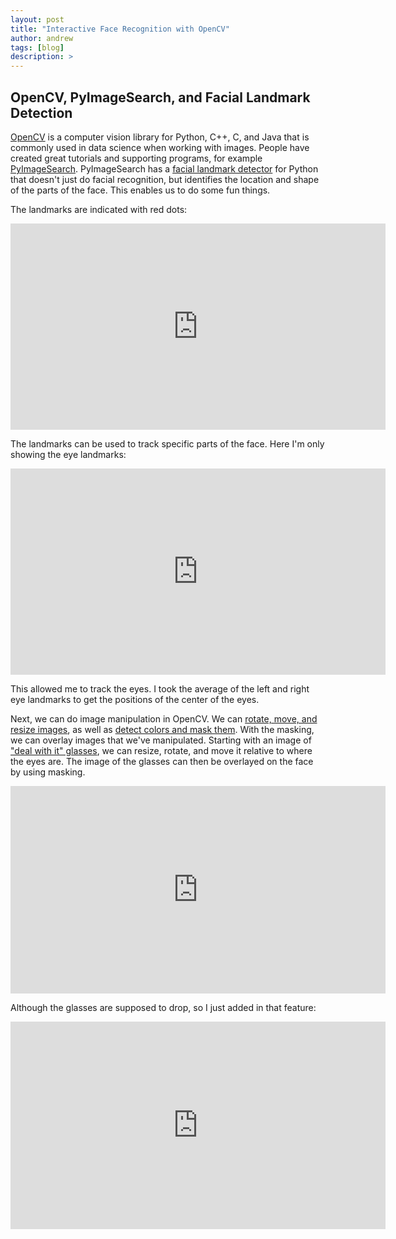 ```yaml
---
layout: post
title: "Interactive Face Recognition with OpenCV"
author: andrew
tags: [blog]
description: >
---
```



## OpenCV, PyImageSearch, and Facial Landmark Detection

[OpenCV](http://opencv.org/) is a computer vision library for Python, C++, C, and Java that is commonly used in data science when working with images.  People have created great tutorials and supporting programs, for example [PyImageSearch](http://www.pyimagesearch.com/).  PyImageSearch has a [facial landmark detector](http://www.pyimagesearch.com/2017/04/17/real-time-facial-landmark-detection-opencv-python-dlib/) for Python that doesn't just do facial recognition, but identifies the location and shape of the parts of the face.  This enables us to do some fun things.

The landmarks are indicated with red dots:

<p align="center">
<iframe src='https://gfycat.com/ifr/IlliterateMetallicAmericanindianhorse' frameborder='0' scrolling='no' width='600' height='330' allowfullscreen></iframe>
</p>


The landmarks can be used to track specific parts of the face.  Here I'm only showing the eye landmarks:




<p align="center">
<iframe src='https://gfycat.com/ifr/IndolentNextEelelephant' frameborder='0' scrolling='no' width='600' height='330' allowfullscreen></iframe>
</p>


This allowed me to track the eyes.  I took the average of the left and right eye landmarks to get the positions of the center of the eyes. 

Next, we can do image manipulation in OpenCV.  We can [rotate, move, and resize images](http://www.pyimagesearch.com/2017/01/02/rotate-images-correctly-with-opencv-and-python/), as well as [detect colors and mask them](http://www.pyimagesearch.com/2014/08/04/opencv-python-color-detection/).  With the masking, we can overlay images that we've manipulated.  Starting with an image of ["deal with it" glasses](https://www.google.com/search?rlz=1C5CHFA_enUS567US569&biw=1215&bih=579&tbm=isch&q=deal+with+it+glasses+gif), we can resize, rotate, and move it relative to where the eyes are.  The image of the glasses can then be overlayed on the face by using masking.  

<p align="center">
<iframe src='https://gfycat.com/ifr/PowerfulAbandonedLamprey' frameborder='0' scrolling='no' width='600' height='332' allowfullscreen></iframe>
</p>

Although the glasses are supposed to drop, so I just added in that feature:

<p align="center">
<iframe src='https://gfycat.com/ifr/GregariousFarKid' frameborder='0' scrolling='no' width='600' height='332' allowfullscreen></iframe>
</p>

